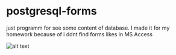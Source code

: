 # postgresql-forms
just programm for see some content of database. I made it for my homework because of i ddnt find forms likes in MS Access

![alt text](https://ibb.co/phw4Qd4)


